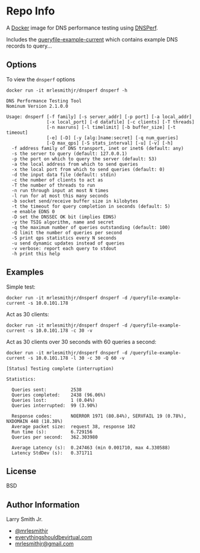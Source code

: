 Repo Info
=========
A [Docker] image for DNS performance testing using [DNSPerf].

Includes the [queryfile-example-current] which contains example DNS records to
query...

Options
-------
To view the `dnsperf` options
```
docker run -it mrlesmithjr/dnsperf dnsperf -h
```
```
DNS Performance Testing Tool
Nominum Version 2.1.0.0

Usage: dnsperf [-f family] [-s server_addr] [-p port] [-a local_addr]
               [-x local_port] [-d datafile] [-c clients] [-T threads]
               [-n maxruns] [-l timelimit] [-b buffer_size] [-t timeout]
               [-e] [-D] [-y [alg:]name:secret] [-q num_queries]
               [-Q max_qps] [-S stats_interval] [-u] [-v] [-h]
  -f address family of DNS transport, inet or inet6 (default: any)
  -s the server to query (default: 127.0.0.1)
  -p the port on which to query the server (default: 53)
  -a the local address from which to send queries
  -x the local port from which to send queries (default: 0)
  -d the input data file (default: stdin)
  -c the number of clients to act as
  -T the number of threads to run
  -n run through input at most N times
  -l run for at most this many seconds
  -b socket send/receive buffer size in kilobytes
  -t the timeout for query completion in seconds (default: 5)
  -e enable EDNS 0
  -D set the DNSSEC OK bit (implies EDNS)
  -y the TSIG algorithm, name and secret
  -q the maximum number of queries outstanding (default: 100)
  -Q limit the number of queries per second
  -S print qps statistics every N seconds
  -u send dynamic updates instead of queries
  -v verbose: report each query to stdout
  -h print this help
```

Examples
--------
Simple test:
```
docker run -it mrlesmithjr/dnsperf dnsperf -d /queryfile-example-current -s 10.0.101.178
```
Act as 30 clients:
```
docker run -it mrlesmithjr/dnsperf dnsperf -d /queryfile-example-current -s 10.0.101.178 -c 30 -v
```
Act as 30 clients over 30 seconds with 60 queries a second:
```
docker run -it mrlesmithjr/dnsperf dnsperf -d /queryfile-example-current -s 10.0.101.178 -l 30 -c 30 -Q 60 -v
```
```
[Status] Testing complete (interruption)

Statistics:

  Queries sent:         2538
  Queries completed:    2438 (96.06%)
  Queries lost:         1 (0.04%)
  Queries interrupted:  99 (3.90%)

  Response codes:       NOERROR 1971 (80.84%), SERVFAIL 19 (0.78%), NXDOMAIN 448 (18.38%)
  Average packet size:  request 38, response 102
  Run time (s):         6.729156
  Queries per second:   362.303980

  Average Latency (s):  0.247463 (min 0.001710, max 4.330588)
  Latency StdDev (s):   0.371711
```

License
-------

BSD

Author Information
------------------

Larry Smith Jr.
- [@mrlesmithjr]
- [everythingshouldbevirtual.com]
- [mrlesmithjr@gmail.com]

[DNSPerf]: <http://nominum.com/measurement-tools/>
[Docker]: <https://www.docker.com>
[queryfile-example-current]: <ftp://ftp.nominum.com/pub/nominum/dnsperf/data/queryfile-example-current.gz>
[@mrlesmithjr]: <https://twitter.com/mrlesmithjr>
[everythingshouldbevirtual.com]: <http://everythingshouldbevirtual.com>
[mrlesmithjr@gmail.com]: <mailto:mrlesmithjr@gmail.com>
